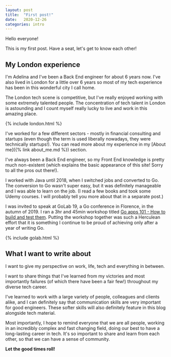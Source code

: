 ```yaml
---
layout: post
title:  "First post!"
date:   2020-12-26
categories: intro
---
```


Hello everyone! 

This is my first post. Have a seat, let's get to know each other!

## My London experience

I'm Adelina and I've been a Back End engineer for about 6 years now. I've also lived in London for a little over 6 years so most of my tech experience has been in this wonderful city I call home. 

The London tech scene is competitive, but I've really enjoyed working with some extremely talented people. The concentration of tech talent in London is astounding and I count myself really lucky to live and work in this amazing place. 

<div> {% include london.html %}</div>

I've worked for a few different sectors - mostly in financial consulting and startups (even though the term is used liberally nowadays, they were technically startups!). You can read more about my experience in my [About me]({% link about_me.md %}) section.


I've always been a Back End engineer, so my Front End knowledge is pretty much non-existent (which explains the basic appearance of this site! Sorry to all the pros out there!). 

I worked with Java until 2018, when I switched jobs and converted to Go. 
The conversion to Go wasn't super easy, but it was definitely manageable and I was able to learn on the job. 
(I read a few books and took some Udemy courses. I will probably tell you more about that in a separate post.)

I was invited to speak at GoLab 19, a Go conference in Florence, in the autumn of 2019. I ran a 3hr and 45min workshop titled [Go apps 101 - How to build and test them](https://talks.godoc.org/github.com/addetz/go_apps_101_slides/golab19.slide#1).
Putting the workshop together was such a Herculean effort that it is something I continue to be proud of achieving only after a year of writing Go.

<div> {% include golab.html %}</div>


## What I want to write about

I want to give my perspective on work, life, tech and everything in between. 

I want to share things that I've learned from my victories and most importantly failures (of which there have been a fair few!) throughout my diverse tech career. 

I've learned to work with a large variety of people, colleagues and clients alike, and I can definitely say that communication skills are very important for good engineers. These softer skills will also definitely feature in this blog alongside tech material. 

Most importantly, I hope to remind everyone that we are all people, working in an incredibly complex and fast changing field, doing our best to have a long-lasting career in tech. It's so important to share and learn from each other, so that we can have a sense of community.

**Let the good times roll!**